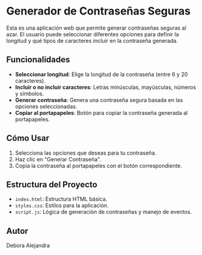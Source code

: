# Generador de Contraseñas Seguras

Esta es una aplicación web que permite generar contraseñas seguras al azar. El usuario puede seleccionar diferentes opciones para definir la longitud y qué tipos de caracteres incluir en la contraseña generada.

## Funcionalidades

- **Seleccionar longitud**: Elige la longitud de la contraseña (entre 6 y 20 caracteres).
- **Incluir o no incluir caracteres**: Letras minúsculas, mayúsculas, números y símbolos.
- **Generar contraseña**: Genera una contraseña segura basada en las opciones seleccionadas.
- **Copiar al portapapeles**: Botón para copiar la contraseña generada al portapapeles.

## Cómo Usar

1. Selecciona las opciones que deseas para tu contraseña.
2. Haz clic en "Generar Contraseña".
3. Copia la contraseña al portapapeles con el botón correspondiente.

## Estructura del Proyecto

- `index.html`: Estructura HTML básica.
- `styles.css`: Estilos para la aplicación.
- `script.js`: Lógica de generación de contraseñas y manejo de eventos.

## Autor
Debora Alejandra
